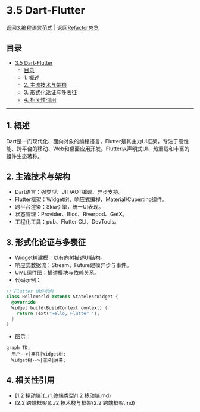# 3.5 Dart-Flutter

[返回3.编程语言范式](./README.md) | [返回Refactor总览](../README.md)

## 目录

- [3.5 Dart-Flutter](#35-dart-flutter)
  - [目录](#目录)
  - [1. 概述](#1-概述)
  - [2. 主流技术与架构](#2-主流技术与架构)
  - [3. 形式化论证与多表征](#3-形式化论证与多表征)
  - [4. 相关性引用](#4-相关性引用)

---

## 1. 概述
Dart是一门现代化、面向对象的编程语言，Flutter是其主力UI框架，专注于高性能、跨平台的移动、Web和桌面应用开发。Flutter以声明式UI、热重载和丰富的组件生态著称。

## 2. 主流技术与架构
- Dart语言：强类型、JIT/AOT编译、异步支持。
- Flutter框架：Widget树、响应式编程、Material/Cupertino组件。
- 跨平台渲染：Skia引擎，统一UI表现。
- 状态管理：Provider、Bloc、Riverpod、GetX。
- 工程化工具：pub、Flutter CLI、DevTools。

## 3. 形式化论证与多表征
- Widget树建模：以有向树描述UI结构。
- 响应式数据流：Stream、Future建模异步与事件。
- UML组件图：描述模块与依赖关系。
- 代码示例：
```dart
// Flutter 组件示例
class HelloWorld extends StatelessWidget {
  @override
  Widget build(BuildContext context) {
    return Text('Hello, Flutter!');
  }
}
```
- 图示：
```mermaid
graph TD;
  用户-->|事件|Widget树;
  Widget树-->|渲染|屏幕;
```

## 4. 相关性引用
- [1.2 移动端](../1.终端类型/1.2 移动端.md)
- [2.2 跨端框架](../2.技术栈与框架/2.2 跨端框架.md)
